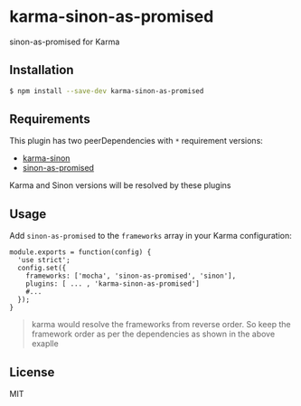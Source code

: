 # karma-sinon-as-promised
sinon-as-promised for Karma

## [](#installation)Installation

```sh
$ npm install --save-dev karma-sinon-as-promised
```

## [](#requirements)Requirements

This plugin has two peerDependencies with `*` requirement versions:

*   [karma-sinon](https://github.com/yanoosh/karma-sinon)
*   [sinon-as-promised](https://github.com/bendrucker/sinon-as-promised)

Karma and Sinon versions will be resolved by these plugins

## [](#usage)Usage

Add `sinon-as-promised` to the `frameworks` array in your Karma configuration:

```source-js
module.exports = function(config) {
  'use strict';
  config.set({
    frameworks: ['mocha', 'sinon-as-promised', 'sinon'],
    plugins: [ ... , 'karma-sinon-as-promised']
    #...
  });
}
```

> karma would resolve the frameworks from reverse order. So keep the framework order as per the dependencies as shown in the above 
> exaplle

## [](#license)License

MIT
